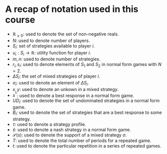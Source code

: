 # A recap of notation used in this course

- $\mathbb{R}_{\geq 0}$: used to denote the set of non-negative reals.
- $N$: used to denote number of players.
- $S_i$: set of strategies available to player $i$.
- $u_i:S_i\to \mathbb{R}$: utility function for player $i$.
- $m,n$: used to denote number of strategies.
- $r_i,s_i$: used to denote elements of $S_1$ and $S_2$ in normal form games with $N=2$.
- $\Delta S_i$: the set of mixed strategies of player $i$.
- $\sigma_i$: used to denote an element of $\Delta S_i$.
- $x,y$: used to denote an unkown in a mixed strategy.
- $s^*$: used to denote a best response in a normal form game.
- $UD_i$: used to denote the set of undominated strategies in a normal form game.
- $B_i$: used to denote the set of strategies that are a best response to some strategy.
- $\tau$: used to denote a strategy profile.
- $\tilde s$: used to denote a nash strategy in a normal form game.
- $\mathcal{S}(s)$: used to denote the support of a mixed strategy $\sigma$.
- $T$: used to denote the total number of periods for a repeated game.
- $t$: used to denote the particular repetition in a series of repeated games.
